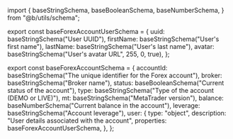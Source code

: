 import {
  baseStringSchema,
  baseBooleanSchema,
  baseNumberSchema,
} from "@b/utils/schema";

export const baseForexAccountUserSchema = {
  uuid: baseStringSchema("User UUID"),
  firstName: baseStringSchema("User's first name"),
  lastName: baseStringSchema("User's last name"),
  avatar: baseStringSchema("User's avatar URL", 255, 0, true),
};

export const baseForexAccountSchema = {
  accountId: baseStringSchema("The unique identifier for the Forex account"),
  broker: baseStringSchema("Broker name"),
  status: baseBooleanSchema("Current status of the account"),
  type: baseStringSchema("Type of the account (DEMO or LIVE)"),
  mt: baseStringSchema("MetaTrader version"),
  balance: baseNumberSchema("Current balance in the account"),
  leverage: baseStringSchema("Account leverage"),
  user: {
    type: "object",
    description: "User details associated with the account",
    properties: baseForexAccountUserSchema,
  },
};
